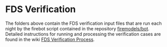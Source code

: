 # FDS Verification

The folders above contain the FDS verification input files that are run each night by the firebot script contained in the repository [firemodels/bot](https://github.com/firemodels/bot). Detailed instructions for running and processing the verification cases are found in the wiki [FDS Verification Process](https://github.com/firemodels/fds/wiki/FDS-Verification-Process).
